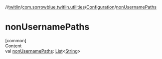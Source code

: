 //[twitlin](../../index.md)/[com.sorrowblue.twitlin.utilities](../index.md)/[Configuration](index.md)/[nonUsernamePaths](non-username-paths.md)



# nonUsernamePaths  
[common]  
Content  
val [nonUsernamePaths](non-username-paths.md): [List](https://kotlinlang.org/api/latest/jvm/stdlib/kotlin.collections/-list/index.html)<[String](https://kotlinlang.org/api/latest/jvm/stdlib/kotlin/-string/index.html)>  



